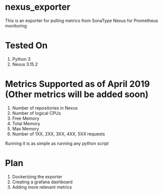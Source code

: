 # nexus_exporter
This is an exporter for pulling metrics from SonaType Nexus for Prometheus monitoring

# Tested On
1. Python 3
2. Nexus 3.15.2

# Metrics Supported as of April 2019 (Other metrics will be added soon)
1. Number of repositories in Nexus
2. Number of logical CPUs
3. Free Memory
4. Total Memory
5. Max Memory
6. Number of 1XX, 2XX, 3XX, 4XX, 5XX requests

Running it is as simple as running any python script 

# Plan
1. Dockerizing the exporter
2. Creating a grafana dashboard
3. Adding more relevant metrics
